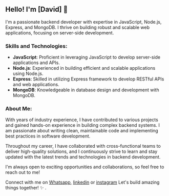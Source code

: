 ## Hello! I'm [David] 👋

I'm a passionate backend developer with expertise in JavaScript, Node.js, Express, and MongoDB. I thrive on building robust and scalable web applications, focusing on server-side development. 

### Skills and Technologies:

- **JavaScript**: Proficient in leveraging JavaScript to develop server-side applications and APIs.
- **Node.js**: Experienced in building efficient and scalable applications using Node.js.
- **Express**: Skilled in utilizing Express framework to develop RESTful APIs and web applications.
- **MongoDB**: Knowledgeable in database design and development with MongoDB.

### About Me:

With years of industry experience, I have contributed to various projects and gained hands-on experience in building complex backend systems. I am passionate about writing clean, maintainable code and implementing best practices in software development. 

Throughout my career, I have collaborated with cross-functional teams to deliver high-quality solutions, and I continuously strive to learn and stay updated with the latest trends and technologies in backend development.

I'm always open to exciting opportunities and collaborations, so feel free to reach out to me!

Connect with me on [Whatsapp](https://wa.me/+2348125131828), [linkedin](www.linkedin.com/in/oti-david-258a15268) or [instagram](https://instagram.com/backend.web.developer?igshid=ZDdkNTZiNTM=) Let's build amazing things together! ✨ .
